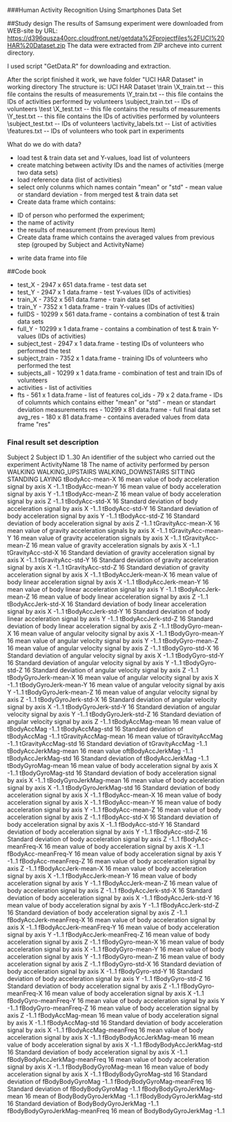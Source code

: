 ###Human Activity Recognition Using Smartphones Data Set

##Study design
The results of Samsung  experiment were downloaded from WEB-site by URL: https://d396qusza40orc.cloudfront.net/getdata%2Fprojectfiles%2FUCI%20HAR%20Dataset.zip 
The data were extracted from ZIP archeve into current directory.

I used script "GetData.R" for downloading and extraction. 

After the script finished it work, we have folder "UCI HAR Dataset" in working directory
The structure is:
UCI HAR Dataset
               \train
                     \X_train.txt			-- this file contains the results of measurements
                     \Y_train.txt			-- this file contains the IDs of activities performed by volunteers 
                     \subject_train.txt		-- IDs of volunteers
               \test
                     \X_test.txt			-- this file contains the results of measurements
                     \Y_test.txt			-- this file contains the IDs of activities performed by volunteers 
                     \subject_test.txt		-- IDs of volunteers
                     \activity_labels.txt			-- List of activities
                     \features.txt			   	-- IDs of volunteers who took part in experiments

What do we do with data?
* load test & train data set and Y-values, load list of volunteers
* create matching between activity IDs and the names of activities (merge two data sets)
* load reference data (list of activities)
* select only colunms which names contain "mean" or "std" - mean value or standard deviation - from merged test & train data set
* Create data frame which contains: 
- ID of person who performed the experiment;
- the name of activity
- the results of measurement (from previous Item)
- Create data frame which contains the averaged values from previous step (grouped by Subject and ActivityName)
* write data frame into file

##Code book

* test_X - 2947 x 651 data.frame - test data set
* test_Y - 2947 x 1 data.frame - test Y-values (IDs of activities)
* train_X - 7352 x 561 data.frame - train data set
* train_Y - 7352 x 1 data.frame - train Y-values (IDs of activities)
* fullDS - 10299 x 561 data.frame - contains a combination of test & train data sets
* full_Y - 10299 x 1 data.frame - contains a combination of test & train Y-values (IDs of activities)
* subject_test - 2947 x 1 data.frame - testing IDs of volunteers who performed the test
* subject_train - 7352 x 1 data.frame - training IDs of volunteers who performed the test
* subjects_all - 10299 x 1 data.frame - combination of test and train IDs of volunteers
* activities - list of activities
* fts - 561 x 1 data.frame - list of features
col_ids - 79 x 2 data.frame - IDs of columnts which contains either "mean" or "std" - mean or standart deviation measurements
res - 10299 x 81 data.frame - full final data set
avg_res - 180 x 81 data.frame - contains averaded values from data frame "res"



### Final result set description

Subject				2
		Subject ID
		1..30		An identifier of the subject who carried out the experiment
ActivityName		18
		The name of activity performed by person
		WALKING 
		WALKING_UPSTAIRS
		WALKING_DOWNSTAIRS
		SITTING 
		STANDING 
		LAYING
tBodyAcc-mean-X	16
		mean value of body acceleration signal by axis X
		-1..1
tBodyAcc-mean-Y	16
		mean value of body acceleration signal by axis Y
		-1..1
tBodyAcc-mean-Z	16
		mean value of body acceleration signal by axis Z
		-1..1
tBodyAcc-std-X	16
		Standard deviation of body acceleration signal by axis X
		-1..1
tBodyAcc-std-Y	16
		Standard deviation of body acceleration signal by axis Y
		-1..1
tBodyAcc-std-Z	16
		Standard deviation of body acceleration signal by axis Z
		-1..1
tGravityAcc-mean-X	16
		mean value of gravity acceleration signals by axis X
		-1..1
tGravityAcc-mean-Y	16
		mean value of gravity acceleration signals by axis X
		-1..1
tGravityAcc-mean-Z	16
		mean value of gravity acceleration signals by axis X
		-1..1
tGravityAcc-std-X	16
		Standard deviation of gravity acceleration signal by axis X
		-1..1
tGravityAcc-std-Y	16
		Standard deviation of gravity acceleration signal by axis X
		-1..1
tGravityAcc-std-Z	16
		Standard deviation of gravity acceleration signal by axis X
		-1..1
tBodyAccJerk-mean-X	16
		mean value of body linear acceleration signal by axis X
		-1..1
tBodyAccJerk-mean-Y	16
		mean value of body linear acceleration signal by axis Y
		-1..1
tBodyAccJerk-mean-Z	16
		mean value of body linear acceleration signal by axis Z
		-1..1
tBodyAccJerk-std-X	16
		Standard deviation of body linear acceleration signal by axis X
		-1..1
tBodyAccJerk-std-Y	16
		Standard deviation of body linear acceleration signal by axis Y
		-1..1
tBodyAccJerk-std-Z	16
		Standard deviation of body linear acceleration signal by axis Z
		-1..1
tBodyGyro-mean-X	16
		mean value of angular velocity signal by axis X
		-1..1
tBodyGyro-mean-Y	16
		mean value of angular velocity  signal by axis Y
		-1..1
tBodyGyro-mean-Z	16
		mean value of angular velocity  signal by axis Z
		-1..1
tBodyGyro-std-X	16
		Standard deviation of angular velocity  signal by axis X
		-1..1
tBodyGyro-std-Y	16
		Standard deviation of angular velocity  signal by axis Y
		-1..1
tBodyGyro-std-Z	16
		Standard deviation of angular velocity  signal by axis Z
		-1..1
tBodyGyroJerk-mean-X	16
		mean value of angular velocity  signal by axis X
		-1..1
tBodyGyroJerk-mean-Y	16
		mean value of angular velocity  signal by axis Y
		-1..1
tBodyGyroJerk-mean-Z	16
		mean value of angular velocity  signal by axis Z
		-1..1
tBodyGyroJerk-std-X	16
		Standard deviation of angular velocity  signal by axis X
		-1..1
tBodyGyroJerk-std-Y	16
		Standard deviation of angular velocity  signal by axis Y
		-1..1
tBodyGyroJerk-std-Z	16
		Standard deviation of angular velocity  signal by axis Z
		-1..1
tBodyAccMag-mean	16
		mean value of tBodyAccMag
		-1..1
tBodyAccMag-std	16
		Standard deviation of tBodyAccMag
		-1..1
tGravityAccMag-mean	16
		mean value of tGravityAccMag
		-1..1
tGravityAccMag-std	16
		Standard deviation of tGravityAccMag
		-1..1
tBodyAccJerkMag-mean	16
		mean value oftBodyAccJerkMag
		-1..1
tBodyAccJerkMag-std	16
		Standard deviation of tBodyAccJerkMag
		-1..1
tBodyGyroMag-mean	16
		mean value of body acceleration signal by axis X
		-1..1
tBodyGyroMag-std	16
		Standard deviation of body acceleration signal by axis X
		-1..1
tBodyGyroJerkMag-mean	16
		mean value of body acceleration signal by axis X
		-1..1
tBodyGyroJerkMag-std	16
		Standard deviation of body acceleration signal by axis X
		-1..1
fBodyAcc-mean-X	16
		mean value of body acceleration signal by axis X
		-1..1
fBodyAcc-mean-Y	16
		mean value of body acceleration signal by axis Y
		-1..1
fBodyAcc-mean-Z	16
		mean value of body acceleration signal by axis Z
		-1..1
fBodyAcc-std-X	16
		Standard deviation of body acceleration signal by axis X
		-1..1
fBodyAcc-std-Y	16
		Standard deviation of body acceleration signal by axis Y
		-1..1
fBodyAcc-std-Z	16
		Standard deviation of body acceleration signal by axis Z
		-1..1
fBodyAcc-meanFreq-X	16
		mean value of body acceleration signal by axis X
		-1..1
fBodyAcc-meanFreq-Y	16
		mean value of body acceleration signal by axis Y
		-1..1
fBodyAcc-meanFreq-Z	16
		mean value of body acceleration signal by axis Z
		-1..1
fBodyAccJerk-mean-X	16
		mean value of body acceleration signal by axis X
		-1..1
fBodyAccJerk-mean-Y	16
		mean value of body acceleration signal by axis Y
		-1..1
fBodyAccJerk-mean-Z	16
		mean value of body acceleration signal by axis Z
		-1..1
fBodyAccJerk-std-X	16
		Standard deviation of body acceleration signal by axis X
		-1..1
fBodyAccJerk-std-Y	16
		mean value of body acceleration signal by axis Y
		-1..1
fBodyAccJerk-std-Z	16
		Standard deviation of body acceleration signal by axis Z
		-1..1
fBodyAccJerk-meanFreq-X	16
		mean value of body acceleration signal by axis X
		-1..1
fBodyAccJerk-meanFreq-Y	16
		mean value of body acceleration signal by axis Y
		-1..1
fBodyAccJerk-meanFreq-Z	16
		mean value of body acceleration signal by axis Z
		-1..1
fBodyGyro-mean-X	16
		mean value of body acceleration signal by axis X
		-1..1
fBodyGyro-mean-Y	16
		mean value of body acceleration signal by axis Y
		-1..1
fBodyGyro-mean-Z	16
		mean value of body acceleration signal by axis Z
		-1..1
fBodyGyro-std-X	16
		Standard deviation of body acceleration signal by axis X
		-1..1
fBodyGyro-std-Y	16
		Standard deviation of body acceleration signal by axis Y
		-1..1
fBodyGyro-std-Z	16
		Standard deviation of body acceleration signal by axis Z
		-1..1
fBodyGyro-meanFreq-X	16
		mean value of body acceleration signal by axis X
		-1..1
fBodyGyro-meanFreq-Y	16
		mean value of body acceleration signal by axis Y
		-1..1
fBodyGyro-meanFreq-Z	16
		mean value of body acceleration signal by axis Z
		-1..1
fBodyAccMag-mean	16
		mean value of body acceleration signal by axis X
		-1..1
fBodyAccMag-std	16
		Standard deviation of body acceleration signal by axis X
		-1..1
fBodyAccMag-meanFreq	16
		mean value of body acceleration signal by axis X
		-1..1
fBodyBodyAccJerkMag-mean	16
		mean value of body acceleration signal by axis X
		-1..1
fBodyBodyAccJerkMag-std	16
		Standard deviation of body acceleration signal by axis X
		-1..1
fBodyBodyAccJerkMag-meanFreq	16
		mean value of body acceleration signal by axis X
		-1..1
fBodyBodyGyroMag-mean	16
		mean value of body acceleration signal by axis X
		-1..1
fBodyBodyGyroMag-std	16
		Standard deviation of fBodyBodyGyroMag
		-1..1
fBodyBodyGyroMag-meanFreq	16
		Standard deviation of fBodyBodyGyroMag
		-1..1
fBodyBodyGyroJerkMag-mean	16
		mean of BodyBodyGyroJerkMag
		-1..1
fBodyBodyGyroJerkMag-std	16
		Standard deviation of BodyBodyGyroJerkMag
		-1..1
fBodyBodyGyroJerkMag-meanFreq	16
		mean of BodyBodyGyroJerkMag
		-1..1
 








